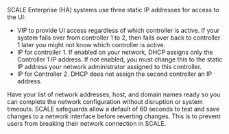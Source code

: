 &NewLine;

SCALE Enterprise (HA) systems use three static IP addresses for access to the UI:

* VIP to provide UI access regardless of which controller is active. 
  If your system fails over from controller 1 to 2, then fails over back to controller 1 later you might not know which controller is active.
* IP for controller 1. If enabled on your network, DHCP assigns only the Controller 1 IP address. If not enabled, you must change this to the static IP address your network administrator assigned to this controller.
* IP for Controller 2. DHCP does not assign the second controller an IP address.

Have your list of network addresses, host, and domain names ready so you can complete the network configuration without disruption or system timeouts.
SCALE safeguards allow a default of 60 seconds to test and save changes to a network interface before reverting changes. This is to prevent users from breaking their network connection in SCALE.